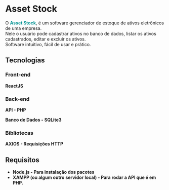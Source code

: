 # Asset Stock

<p>
    O <b style="color: #199">Asset Stock</b>, é um software gerenciador de estoque de ativos eletrônicos de uma empresa.<br>
    Nele o usuário pode cadastrar ativos no banco de dados, listar os ativos cadastrados, editar e excluir os ativos.<br>
    Software intuitivo, fácil de usar e prático.
</p>

## Tecnologias

### Front-end

<p><b>ReactJS</b></p>

### Back-end

<p><b>API - PHP</b></p>
<p><b>Banco de Dados - SQLite3</b></p>

### Bibliotecas

<p><b>AXIOS - Requisições HTTP</b></p>

## Requisitos

<ul>
    <li><b>Node.js - Para instalação dos pacotes</b></li>
    <li><b>XAMPP (ou algum outro servidor local) - Para rodar a API que é em PHP.</b></li>
</ul>
